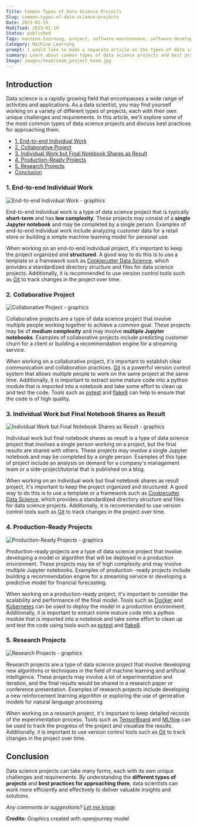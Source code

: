 ```yaml
---
Title: Common Types of Data Science Projects
Slug: common-types-of-data-science-projects
Date: 2023-01-19
Modified: 2023-01-19
Status: published
Tags: machine-learning, project, software-maintenence, software-development, software-project, jupyter
Category: Machine Learning
prompt: I would like to make a separate article on the types of data science projects mentioned above. Give me a long, markdown article with hyperlinks and references to learn more about it. Use hyperlinks on crucial terms and tools. In the end, provide also an HTML page description for this article (less than 160 characters).
summary: Learn about common types of data science projects and best practices for approaching them. From end-to-end individual work to production-ready projects, this guide covers it all.
Image: images/head/team_project_head.jpg
---
```


## Introduction
Data science is a rapidly growing field that encompasses a wide range of activities and applications. As a data scientist, you may find yourself working on a variety of different types of projects, each with their own unique challenges and requirements. In this article, we'll explore some of the most common types of data science projects and discuss best practices for approaching them.

<!-- MarkdownTOC levels="2,3" autolink="true" autoanchor="true" -->

- [1. End-to-end Individual Work](#1-end-to-end-individual-work)
- [2. Collaborative Project](#2-collaborative-project)
- [3. Individual Work but Final Notebook Shares as Result](#3-individual-work-but-final-notebook-shares-as-result)
- [4. Production-Ready Projects](#4-production-ready-projects)
- [5. Research Projects](#5-research-projects)
- [Conclusion](#conclusion)

<!-- /MarkdownTOC -->

<a id="1-end-to-end-individual-work"></a>
### 1. End-to-end Individual Work

![End-to-end Individual Work - graphics](/images/ml_project_types/individual_e2e_project.jpg)

End-to-end individual work is a type of data science project that is typically **short-term** and has **low complexity**. These projects may consist of a **single Jupyter notebook** and may be completed by a single person. Examples of end-to-end individual work include analyzing customer data for a retail store or building a simple machine learning model for personal use.

When working on an end-to-end individual project, it's important to keep the project organized and **structured**. A good way to do this is to use a template or a framework such as [Cookiecutter Data Science](https://github.com/drivendata/cookiecutter-data-science), which provides a standardized directory structure and files for data science projects. Additionally, it is recommended to use version control tools such as [Git](https://git-scm.com/) to track changes in the project over time.

<a id="2-collaborative-project"></a>
### 2. Collaborative Project
![Collaborative Project - graphics](/images/ml_project_types/team_project.jpg)

Collaborative projects are a type of data science project that involve multiple people working together to achieve a common goal. These projects may be of **medium complexity** and may involve **multiple Jupyter notebooks**. Examples of collaborative projects include predicting customer churn for a client or building a recommendation engine for a streaming service.

When working on a collaborative project, it's important to establish clear communication and collaboration practices. [Git](https://git-scm.com/) is a powerful version control system that allows multiple people to work on the same project at the same time. Additionally, it is important to extract some mature code into a python module that is imported into a notebook and take some effort to clean up and test the code. Tools such as [pytest](https://docs.pytest.org/en/latest/) and [flake8](https://flake8.pycqa.org/en/latest/) can help to ensure that the code is of high quality.

<a id="3-individual-work-but-final-notebook-shares-as-result"></a>
### 3. Individual Work but Final Notebook Shares as Result
![Individual Work but Final Notebook Shares as Result - graphics](/images/ml_project_types/individual_but_presented.jpg)

Individual work but final notebook shares as result is a type of data science project that involves a single person working on a project, but the final results are shared with others. These projects may involve a single Jupyter notebook and may be completed by a single person. Examples of this type of project include an analysis on demand for a company's management team or a side-project/tutorial that is published on a blog.

When working on an individual work but final notebook shares as result project, it's important to keep the project organized and structured. A good way to do this is to use a template or a framework such as [Cookiecutter Data Science](https://github.com/drivendata/cookiecutter-data-science), which provides a standardized directory structure and files for data science projects. Additionally, it is recommended to use version control tools such as [Git](https://git-scm.com/) to track changes in the project over time.

<a id="4-production-ready-projects"></a>
### 4. Production-Ready Projects

![Production-Ready Projects - graphics](/images/ml_project_types/production_ready.jpg)

Production-ready projects are a type of data science project that involve developing a model or algorithm that will be deployed in a production environment. These projects may be of high complexity and may involve multiple Jupyter notebooks. Examples of production
-ready projects include building a recommendation engine for a streaming service or developing a predictive model for financial forecasting.

When working on a production-ready project, it's important to consider the scalability and performance of the final model. Tools such as [Docker](https://www.docker.com/) and [Kubernetes](https://kubernetes.io/) can be used to deploy the model in a production environment. Additionally, it is important to extract some mature code into a python module that is imported into a notebook and take some effort to clean up and test the code using tools such as [pytest](https://docs.pytest.org/en/latest/) and [flake8](https://flake8.pycqa.org/en/latest/).

<a id="5-research-projects"></a>
### 5. Research Projects

![Research Projects - graphics](/images/ml_project_types/scientific.jpg)

Research projects are a type of data science project that involve developing new algorithms or techniques in the field of machine learning and artificial intelligence. These projects may involve a lot of experimentation and iteration, and the final results would be shared in a research paper or conference presentation. Examples of research projects include developing a new reinforcement learning algorithm or exploring the use of generative models for natural language processing.

When working on a research project, it's important to keep detailed records of the experimentation process. Tools such as [TensorBoard](https://www.tensorflow.org/tensorboard) and [MLflow](https://mlflow.org/) can be used to track the progress of the project and visualize the results. Additionally, it is important to use version control tools such as [Git](https://git-scm.com/) to track changes in the project over time.

<a id="conclusion"></a>
## Conclusion
Data science projects can take many forms, each with its own unique challenges and requirements. By understanding the **different types of projects** and **best practices for approaching them**, data scientists can work more efficiently and effectively to deliver valuable insights and solutions.

*Any comments or suggestions? [Let me know](mailto:ksafjan@gmail.com?subject=Blog+post).*

**Credits:**
Graphics created with openjourney model